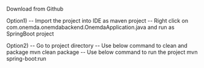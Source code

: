 Download from Github

Option1) 
-- Import the project into IDE as maven project
-- Right click on com.onemda.onemdabackend.OnemdaApplication.java and run as SpringBoot project

Option2)
-- Go to project directory
-- Use below command to clean and package
	mvn clean package
-- Use below command to run the project
	mvn spring-boot:run